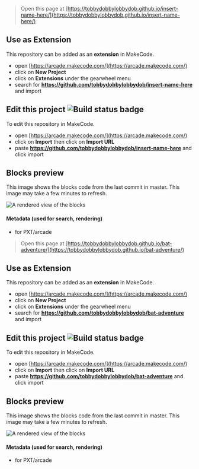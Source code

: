  


> Open this page at [https://tobbydobbylobbydob.github.io/insert-name-here/](https://tobbydobbylobbydob.github.io/insert-name-here/)

## Use as Extension

This repository can be added as an **extension** in MakeCode.

* open [https://arcade.makecode.com/](https://arcade.makecode.com/)
* click on **New Project**
* click on **Extensions** under the gearwheel menu
* search for **https://github.com/tobbydobbylobbydob/insert-name-here** and import

## Edit this project ![Build status badge](https://github.com/tobbydobbylobbydob/insert-name-here/workflows/MakeCode/badge.svg)

To edit this repository in MakeCode.

* open [https://arcade.makecode.com/](https://arcade.makecode.com/)
* click on **Import** then click on **Import URL**
* paste **https://github.com/tobbydobbylobbydob/insert-name-here** and click import

## Blocks preview

This image shows the blocks code from the last commit in master.
This image may take a few minutes to refresh.

![A rendered view of the blocks](https://github.com/tobbydobbylobbydob/insert-name-here/raw/master/.github/makecode/blocks.png)

#### Metadata (used for search, rendering)

* for PXT/arcade
<script src="https://makecode.com/gh-pages-embed.js"></script><script>makeCodeRender("{{ site.makecode.home_url }}", "{{ site.github.owner_name }}/{{ site.github.repository_name }}");</script>



> Open this page at [https://tobbydobbylobbydob.github.io/bat-adventure/](https://tobbydobbylobbydob.github.io/bat-adventure/)

## Use as Extension

This repository can be added as an **extension** in MakeCode.

* open [https://arcade.makecode.com/](https://arcade.makecode.com/)
* click on **New Project**
* click on **Extensions** under the gearwheel menu
* search for **https://github.com/tobbydobbylobbydob/bat-adventure** and import

## Edit this project ![Build status badge](https://github.com/tobbydobbylobbydob/bat-adventure/workflows/MakeCode/badge.svg)

To edit this repository in MakeCode.

* open [https://arcade.makecode.com/](https://arcade.makecode.com/)
* click on **Import** then click on **Import URL**
* paste **https://github.com/tobbydobbylobbydob/bat-adventure** and click import

## Blocks preview

This image shows the blocks code from the last commit in master.
This image may take a few minutes to refresh.

![A rendered view of the blocks](https://github.com/tobbydobbylobbydob/bat-adventure/raw/master/.github/makecode/blocks.png)

#### Metadata (used for search, rendering)

* for PXT/arcade
<script src="https://makecode.com/gh-pages-embed.js"></script><script>makeCodeRender("{{ site.makecode.home_url }}", "{{ site.github.owner_name }}/{{ site.github.repository_name }}");</script>
